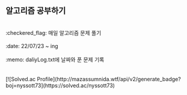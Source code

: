 
<h2>알고리즘 공부하기</h2>

<br>
:checkered_flag: 매일 알고리즘 문제 풀기 <br> <br>
:date: 22/07/23 ~ ing <br> <br>
:memo: daliyLog.txt에 날짜와 푼 문제 기록 <br> <br>

<br>
[![Solved.ac Profile](http://mazassumnida.wtf/api/v2/generate_badge?boj=nyssott73](https://solved.ac/nyssott73)
